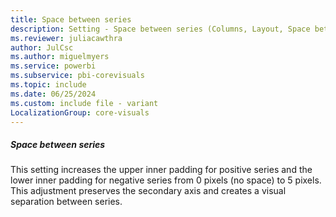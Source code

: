 ```yaml
---
title: Space between series
description: Setting - Space between series (Columns, Layout, Space between series)
ms.reviewer: juliacawthra
author: JulCsc
ms.author: miguelmyers
ms.service: powerbi
ms.subservice: pbi-corevisuals
ms.topic: include
ms.date: 06/25/2024
ms.custom: include file - variant
LocalizationGroup: core-visuals
---
```

##### Space between series

This setting increases the upper inner padding for positive series and the lower inner padding for negative series from 0 pixels (no space) to 5 pixels. This adjustment preserves the secondary axis and creates a visual separation between series.

